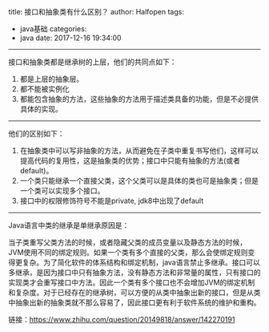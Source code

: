 title: 接口和抽象类有什么区别？
author: Halfopen
tags:
  - java基础
categories:
  - java
date: 2017-12-16 19:34:00
---
接口和抽象类都是继承树的上层，他们的共同点如下：

1. 都是上层的抽象层。
1. 都不能被实例化
1. 都能包含抽象的方法，这些抽象的方法用于描述类具备的功能，但是不必提供具体的实现。

----

他们的区别如下：
1. 在抽象类中可以写非抽象的方法，从而避免在子类中重复书写他们，这样可以提高代码的复用性，这是抽象类的优势；接口中只能有抽象的方法(或者default)。
1. 一个类只能继承一个直接父类，这个父类可以是具体的类也可是抽象类；但是一个类可以实现多个接口。
1. 接口中的权限修饰符号不能是private, jdk8中出现了default


---
Java语言中类的继承是单继承原因是：

当子类重写父类方法的时候，或者隐藏父类的成员变量以及静态方法的时候，JVM使用不同的绑定规则。如果一个类有多个直接的父类，那么会使绑定规则变得更复杂。为了简化软件的体系结构和绑定机制，java语言禁止多继承。接口可以多继承，是因为接口中只有抽象方法，没有静态方法和非常量的属性，只有接口的实现类才会重写接口中方法。因此一个类有多个接口也不会增加JVM的绑定机制和复杂度。对于已经存在的继承树，可以方便的从类中抽象出新的接口，但是从类中抽象出新的抽象类就不那么容易了，因此接口更有利于软件系统的维护和重构。




链接：https://www.zhihu.com/question/20149818/answer/142270191
